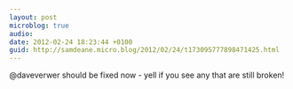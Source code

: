 ```yaml
---
layout: post
microblog: true
audio: 
date: 2012-02-24 18:23:44 +0100
guid: http://samdeane.micro.blog/2012/02/24/t173095777898471425.html
---
```

@daveverwer should be fixed now - yell if you see any that are still broken!
